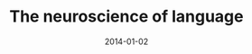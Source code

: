---
title: "The neuroscience of language"
collection: publications
permalink: /publication/2014_the-neuroscience-of-language
date: 2014-01-02
year: 2014
venue: 'The Future of The Brain: Essays By The World&apos;s Leading Neuroscientists'
authors: 'Poeppel D'
number: '24'
citation: 'Poeppel D (2014). The neuroscience of language. In: The Future of The Brain: Essays By The World&apos;s Leading Neuroscientists.'
category: 'chapter'
editor: 'Marcus GF &amp; Freeman J (ed.)'
---